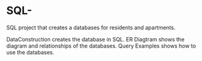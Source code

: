 # SQL-

SQL project that creates a databases for residents and apartments. 

DataConstruction creates the database in SQL.
ER Diagtram shows the diagram and relationships of the databases.
Query Examples shows how to use the databases. 
